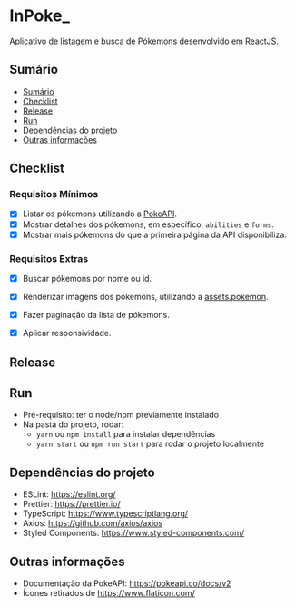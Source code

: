 # InPoke_

Aplicativo de listagem e busca de Pókemons desenvolvido em [ReactJS](https://pt-br.reactjs.org/).

## Sumário

  - [Sumário](#sumário)
  - [Checklist](#checklist)
  - [Release](#release)
  - [Run](#run)
  - [Dependências do projeto](#dependências-do-projeto)
  - [Outras informações](#outras-informações)


<a name="checklist"></a>

## Checklist

### Requisitos Mínimos

- [x] Listar os pókemons utilizando a [PokeAPI](https://pokeapi.co/).
- [x] Mostrar detalhes dos pókemons, em específico: `abilities` e `forms`.
- [x] Mostrar mais pókemons do que a primeira página da API disponibiliza.

### Requisitos Extras

- [x] Buscar pókemons por nome ou id.
- [x] Renderizar imagens dos pókemons, utilizando a [assets.pokemon](https://assets.pokemon.com/assets/cms2/img/pokedex/full/025.png).
- [x] Fazer paginação da lista de pókemons.
- [x] Aplicar responsividade.


<a name="release"></a>

## Release


<a name="run"></a>

## Run

- Pré-requisito: ter o node/npm previamente instalado
- Na pasta do projeto, rodar:
  - `yarn` ou `npm install` para instalar dependências
  - `yarn start` ou `npm run start` para rodar o projeto localmente


<a name="dependencias"></a>

## Dependências do projeto

- ESLint: https://eslint.org/
- Prettier: https://prettier.io/
- TypeScript: https://www.typescriptlang.org/
- Axios: https://github.com/axios/axios
- Styled Components: https://www.styled-components.com/


<a name="outras-informacoes"></a>

## Outras informações

- Documentação da PokeAPI: https://pokeapi.co/docs/v2
- Ícones retirados de https://www.flaticon.com/
